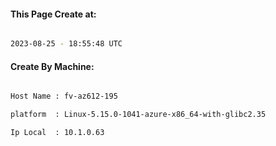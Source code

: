
   
#### This Page Create at:

```bash

2023-08-25 - 18:55:48 UTC

```

#### Create By Machine:

```bash

Host Name : fv-az612-195

platform  : Linux-5.15.0-1041-azure-x86_64-with-glibc2.35

Ip Local  : 10.1.0.63

```

